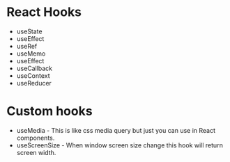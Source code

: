 # React Hooks

- useState
- useEffect
- useRef
- useMemo
- useEffect
- useCallback
- useContext
- useReducer

# Custom hooks

- useMedia - This is like css media query but just you can use in React components.
- useScreenSize - When window screen size change this hook will return screen width.
